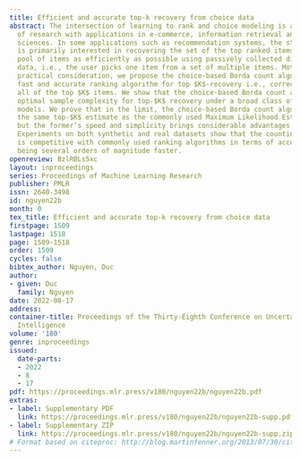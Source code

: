 ```yaml
---
title: Efficient and accurate top-k recovery from choice data
abstract: The intersection of learning to rank and choice modeling is an active area
  of research with applications in e-commerce, information retrieval and the social
  sciences. In some applications such as recommendation systems, the statistician
  is primarily interested in recovering the set of the top ranked items from a large
  pool of items as efficiently as possible using passively collected discrete choice
  data, i.e., the user picks one item from a set of multiple items. Motivated by this
  practical consideration, we propose the choice-based Borda count algorithm as a
  fast and accurate ranking algorithm for top $K$-recovery i.e., correctly identifying
  all of the top $K$ items. We show that the choice-based Borda count algorithm has
  optimal sample complexity for top-$K$ recovery under a broad class of random utility
  models. We prove that in the limit, the choice-based Borda count algorithm produces
  the same top-$K$ estimate as the commonly used Maximum Likelihood Estimate method
  but the former’s speed and simplicity brings considerable advantages in practice.
  Experiments on both synthetic and real datasets show that the counting algorithm
  is competitive with commonly used ranking algorithms in terms of accuracy while
  being several orders of magnitude faster.
openreview: BzlRBLs5xc
layout: inproceedings
series: Proceedings of Machine Learning Research
publisher: PMLR
issn: 2640-3498
id: nguyen22b
month: 0
tex_title: Efficient and accurate top-k recovery from choice data
firstpage: 1509
lastpage: 1518
page: 1509-1518
order: 1509
cycles: false
bibtex_author: Nguyen, Duc
author:
- given: Duc
  family: Nguyen
date: 2022-08-17
address:
container-title: Proceedings of the Thirty-Eighth Conference on Uncertainty in Artificial
  Intelligence
volume: '180'
genre: inproceedings
issued:
  date-parts:
  - 2022
  - 8
  - 17
pdf: https://proceedings.mlr.press/v180/nguyen22b/nguyen22b.pdf
extras:
- label: Supplementary PDF
  link: https://proceedings.mlr.press/v180/nguyen22b/nguyen22b-supp.pdf
- label: Supplementary ZIP
  link: https://proceedings.mlr.press/v180/nguyen22b/nguyen22b-supp.zip
# Format based on citeproc: http://blog.martinfenner.org/2013/07/30/citeproc-yaml-for-bibliographies/
---
```

